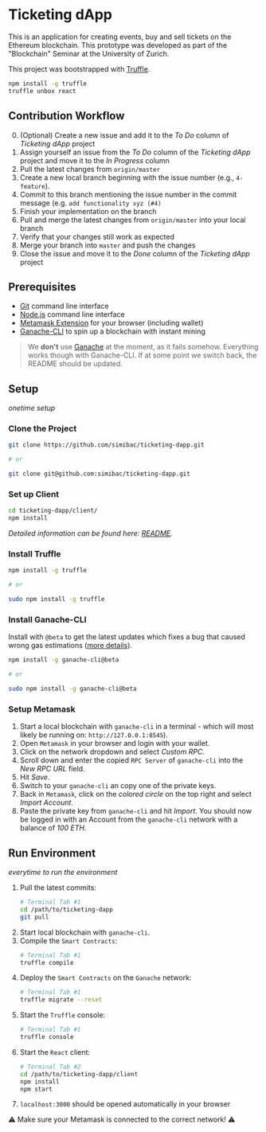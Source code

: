 # Ticketing dApp
This is an application for creating events, buy and sell tickets on the Ethereum blockchain. This prototype was developed as part of the "Blockchain" Seminar at the University of Zurich.



This project was bootstrapped with [Truffle]([https://github.com/facebook/create-react-app](https://github.com/trufflesuite/truffle/)).

```bash
npm install -g truffle
truffle unbox react
```

## Contribution Workflow

0. (Optional) Create a new issue and add it to the _To Do_ column of _Ticketing dApp_ project
1. Assign yourself an issue from the _To Do_ column of the _Ticketing dApp_ project and move it to the _In Progress_ column
2. Pull the latest changes from `origin/master`
3. Create a new local branch beginning with the issue number (e.g., `4-feature`).
4. Commit to this branch mentioning the issue number in the commit message (e.g. `add functionality xyz (#4)`
5. Finish your implementation on the branch
6. Pull and merge the latest changes from `origin/master` into your local branch
7. Verify that your changes still work as expected
8. Merge your branch into `master` and push the changes
9. Close the issue and move it to the _Done_ column of the _Ticketing dApp_ project

## Prerequisites

- [Git](https://git-scm.com/) command line interface
- [Node.js](https://nodejs.org/) command line interface
- [Metamask Extension](https://metamask.io/) for your browser (including wallet)
- [Ganache-CLI](https://github.com/trufflesuite/ganache-cli) to spin up a blockchain with instant mining

> We **don't** use [Ganache](https://truffleframework.com/ganache) at the moment, as it fails somehow. Everything works though with Ganache-CLI. If at some point we switch back, the README should be updated.

## Setup

_onetime setup_

### Clone the Project

```bash
git clone https://github.com/simibac/ticketing-dapp.git

# or

git clone git@github.com:simibac/ticketing-dapp.git
```

### Set up Client

```bash
cd ticketing-dapp/client/
npm install
```
_Detailed information can be found here: [README](./client/README.md)._

### Install Truffle

```bash
npm install -g truffle

# or

sudo npm install -g truffle
```

### Install Ganache-CLI
Install with `@beta` to get the latest updates which fixes a bug that caused wrong gas estimations ([more details](https://github.com/trufflesuite/ganache-cli/releases/tag/v6.4.2-beta.0)).

```bash
npm install -g ganache-cli@beta

# or

sudo npm install -g ganache-cli@beta
```

### Setup Metamask

1. Start a local blockchain with `ganache-cli` in a terminal - which will most likely be running on: `http://127.0.0.1:8545`).
2. Open `Metamask` in your browser and login with your wallet.
3. Click on the network dropdown and select _Custom RPC_.
4. Scroll down and enter the copied `RPC Server` of `ganache-cli` into the _New RPC URL_ field.
5. Hit _Save_.
6. Switch to your `ganache-cli` an copy one of the private keys.
7. Back in `Metamask`, click on the _colored circle_ on the top right and select _Import Account_.
8. Paste the private key from `ganache-cli` and hit _Import_. You should now be logged in with an Account from the `ganache-cli` network with a balance of _100 ETH_.

## Run Environment

_everytime to run the environment_

1. Pull the latest commits:
   ```bash
   # Terminal Tab #1
   cd /path/to/ticketing-dapp
   git pull
   ```
2. Start local blockchain with `ganache-cli`.
3. Compile the `Smart Contracts`:
   ```bash
   # Terminal Tab #1
   truffle compile
   ```
4. Deploy the `Smart Contracts` on the `Ganache` network:
   ```bash
   # Terminal Tab #1
   truffle migrate --reset
   ```
4. Start the `Truffle` console:
   ```bash
   # Terminal Tab #1
   truffle console
   ```
5. Start the `React` client:
   ```bash
   # Terminal Tab #2
   cd /path/to/ticketing-dapp/client
   npm install
   npm start
   ```
6. `localhost:3000` should be opened automatically in your browser

:warning: Make sure your Metamask is connected to the correct network! :warning:
